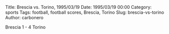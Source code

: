 Title: Brescia vs. Torino, 1995/03/19
Date: 1995/03/19 00:00
Category: sports
Tags: football, football scores, Brescia, Torino
Slug: brescia-vs-torino
Author: carbonero


Brescia 1 - 4 Torino
